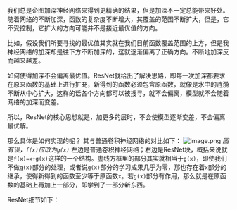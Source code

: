 我们总是企图加深神经网络来得到更精确的结果，但是加深不一定总能带来好处。随着网络的不断加深，函数的复杂度不断增大，其覆盖的范围不断扩大，但是，它不受控制，它扩大的方向可能并不是接近最优值的方向。

比如，假设我们所要寻找的最优值其实就在我们目前函数覆盖范围的上方，但是我神经网络的加深却是往下方不断加深的，这就逐渐偏离了正确方向。不断地加深反而越来越差。

如何使得加深不会偏离最优值。ResNet就给出了解决思路，即每一次加深都要求在原来函数的基础上进行扩充，新得到的函数必须包含原函数，就像是水中的涟漪不断从中心扩大，这样的话各个方向都可以被搜寻，就不会偏离，模型就不会随着网络的加深而变差。

所以，ResNet的核心思想就是，加更多的层时，不会使模型逐渐变差，不会偏离最优解。

那么具体是如何实现的呢？
其与普通卷积神经网络的对比如下：
![image.png](https://youki-1330066034.cos.ap-guangzhou.myqcloud.com/machine-learning/202410050935632.png)
*图有误，`f(x)`应改为`g(x)`*
左边是普通卷积神经网络；右边是ResNet块，概括来说就是`f(x)=x+g(x)`这样的一个结构。虚线方框里的部分其实就相当于`g(x)`，即使我们不做`g(x)`部分的处理，或者说`g(x)`部分的学习成果几乎为零，那也存在着`x`部分的继承，使得新得到的函数至少等于原函数`x`。若`g(x)`部分有作用，那么就是在原函数的基础上再加上一部分，即学到了一部分新东西。

ResNet细节如下：


